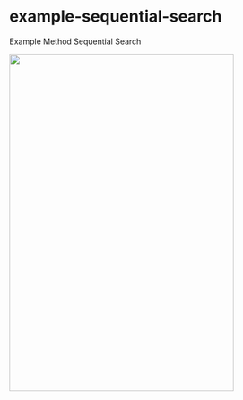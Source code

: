 # example-sequential-search


Example Method Sequential Search 

<a href="url"><img src="https://1.bp.blogspot.com/-AOmAdCtLtlc/WCpDwOhgtpI/AAAAAAAAGJ0/mScxMOLZOfoOjVNKIzAYGqQqUWxhgBCMwCLcB/s320/penerapan-Aplikasi-Searching-sequential-android.gif" align="left" height="600" width="400" ></a>
